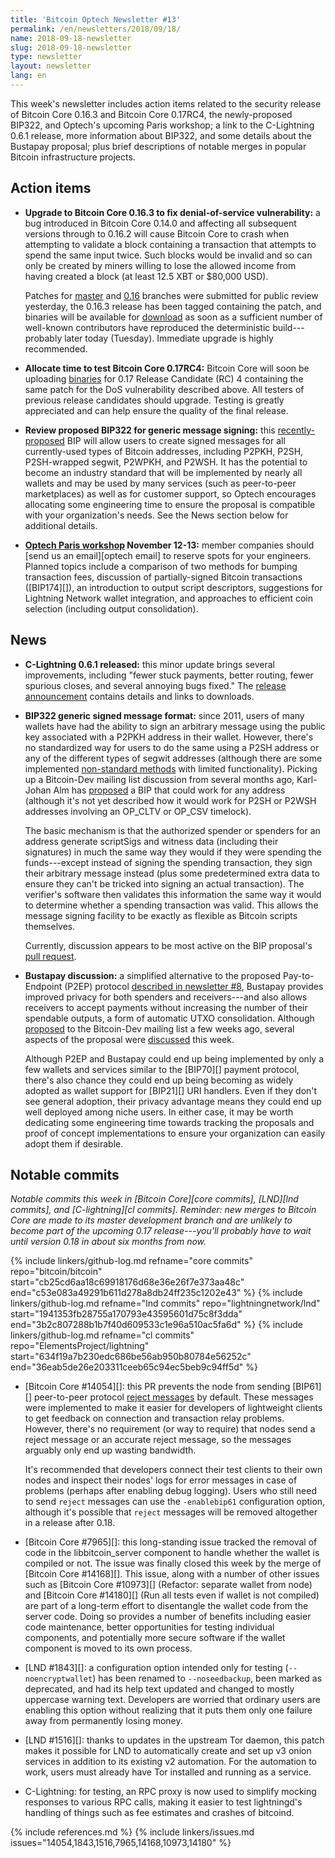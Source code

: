 ```yaml
---
title: 'Bitcoin Optech Newsletter #13'
permalink: /en/newsletters/2018/09/18/
name: 2018-09-18-newsletter
slug: 2018-09-18-newsletter
type: newsletter
layout: newsletter
lang: en
---
```

This week's newsletter includes action items related to the security
release of Bitcoin Core 0.16.3 and Bitcoin Core 0.17RC4, the
newly-proposed BIP322, and Optech's upcoming Paris workshop; a link to
the C-Lightning 0.6.1 release, more information about BIP322, and some
details about the Bustapay proposal; plus brief descriptions of notable
merges in popular Bitcoin infrastructure projects.

## Action items

- **Upgrade to Bitcoin Core 0.16.3 to fix denial-of-service
  vulnerability:** a bug introduced in Bitcoin Core 0.14.0 and affecting
  all subsequent versions through to 0.16.2 will cause Bitcoin Core to
  crash when attempting to validate a block containing a transaction
  that attempts to spend the same input twice.  Such blocks would be
  invalid and so can only be created by miners willing to lose the
  allowed income from having created a block (at least 12.5 XBT or
  $80,000 USD).

    Patches for [master][dup txin master] and [0.16][dup txin 0.16]
    branches were submitted for public review yesterday, the 0.16.3
    release has been tagged containing the patch, and binaries will
    be available for [download][core download] as soon as a sufficient
    number of well-known contributors have reproduced the deterministic
    build---probably later today (Tuesday).  Immediate upgrade is
    highly recommended.

- **Allocate time to test Bitcoin Core 0.17RC4:** Bitcoin Core will soon
  be uploading [binaries][bcc 0.17] for 0.17 Release Candidate (RC) 4
  containing the same patch for the DoS vulnerability described above.
  All testers of previous release candidates should upgrade.  Testing is
  greatly appreciated and can help ensure the quality of the final
  release.

- **Review proposed BIP322 for generic message signing:** this
  [recently-proposed][BIP322 proposal] BIP will allow users to create
  signed messages for all currently-used types of Bitcoin addresses,
  including P2PKH, P2SH, P2SH-wrapped segwit, P2WPKH, and P2WSH.  It has
  the potential to become an industry standard that will be implemented
  by nearly all wallets and may be used by many services (such as
  peer-to-peer marketplaces) as well as for customer support, so Optech
  encourages allocating some engineering time to ensure the proposal is
  compatible with your organization's needs.  See the News section below
  for additional details.

- **[Optech Paris workshop][workshop] November 12-13:** member
  companies should [send us an email][optech email] to reserve spots for
  your engineers.  Planned topics include a comparison of two methods
  for bumping transaction fees, discussion of partially-signed Bitcoin
  transactions ([BIP174][]), an introduction to output script
  descriptors, suggestions for Lightning Network wallet integration, and
  approaches to efficient coin selection (including output
  consolidation).

## News

- **C-Lightning 0.6.1 released:** this minor update brings several
  improvements, including "fewer stuck payments, better routing, fewer
  spurious closes, and several annoying bugs fixed."  The [release
  announcement][c-lightning 0.6.1] contains details and links to
  downloads.

- **BIP322 generic signed message format:** since 2011, users of many
  wallets have had the ability to sign an arbitrary message using the
  public key associated with a P2PKH address in their wallet.  However,
  there's no standardized way for users to do the same using a P2SH
  address or any of the different types of segwit addresses (although
  there are some implemented [non-standard methods][trezor p2wpkh
  message signing] with limited functionality).  Picking up a
  Bitcoin-Dev mailing list discussion from several months ago,
  Karl-Johan Alm has [proposed][BIP322 proposal] a BIP that could work
  for any address (although it's not yet described how it would work for
  P2SH or P2WSH addresses involving an OP_CLTV or OP_CSV timelock).

    The basic mechanism is that the authorized spender or spenders for
    an address generate scriptSigs and witness data (including
    their signatures) in much the same way they would if they were
    spending the funds---except instead of signing the spending
    transaction, they sign their arbitrary message instead (plus some
    predetermined extra data to ensure they can't be tricked into
    signing an actual transaction).  The verifier's software then
    validates this information the same way it would to determine
    whether a spending transaction was valid.  This allows the message
    signing facility to be exactly as flexible as Bitcoin scripts
    themselves.

    Currently, discussion appears to be most active on the BIP
    proposal's [pull request][BIP322 PR].

- **Bustapay discussion:** a simplified alternative to the proposed
  Pay-to-Endpoint (P2EP) protocol [described in newsletter #8][news8
  news], Bustapay provides improved privacy for both spenders and
  receivers---and also allows receivers to accept payments without
  increasing the number of their spendable outputs, a form of automatic
  UTXO consolidation.  Although [proposed][bustapay proposal] to the
  Bitcoin-Dev mailing list a few weeks ago, several aspects of the
  proposal were [discussed][bustapay sjors] this week.

    Although P2EP and Bustapay could end up being implemented by only a
    few wallets and services similar to the [BIP70][] payment protocol,
    there's also chance they could end up being becoming as widely
    adopted as wallet support for [BIP21][] URI handlers.  Even if they
    don't see general adoption, their privacy advantage means they could
    end up well deployed among niche users.  In either case, it may be
    worth dedicating some engineering time towards tracking the
    proposals and proof of concept implementations to ensure your
    organization can easily adopt them if desirable.

## Notable commits

*Notable commits this week in [Bitcoin Core][core commits], [LND][lnd
commits], and [C-lightning][cl commits].  Reminder: new merges to
Bitcoin Core are made to its master development branch and are unlikely
to become part of the upcoming 0.17 release---you'll probably have to
wait until version 0.18 in about six months from now.*

{% include linkers/github-log.md
  refname="core commits"
  repo="bitcoin/bitcoin"
  start="cb25cd6aa18c69918176d68e36e26f7e373aa48c"
  end="c53e083a49291b611d278a8db24ff235c1202e43"
%}
{% include linkers/github-log.md
  refname="lnd commits"
  repo="lightningnetwork/lnd"
  start="1941353fb28755a170793e43595601d75c8f3dda"
  end="3b2c807288b1b7f40d609533c1e96a510ac5fa6d"
%}
{% include linkers/github-log.md
  refname="cl commits"
  repo="ElementsProject/lightning"
  start="634f19a7b230edc686be56ab950b80784e56252c"
  end="36eab5de26e203311ceeb65c94ec5beb9c94ff5d"
%}

- [Bitcoin Core #14054][]: this PR prevents the node from sending
  [BIP61][] peer-to-peer protocol [reject messages][p2p reject] by
  default.  These messages were implemented to make it easier for
  developers of lightweight clients to get feedback on connection and
  transaction relay problems.  However, there's no requirement (or way
  to require) that nodes send a reject message or an accurate reject
  message, so the messages arguably only end up wasting bandwidth.

    It's recommended that developers connect their test clients to their
    own nodes and inspect their nodes' logs for error messages in case
    of problems (perhaps after enabling debug logging).  Users who still
    need to send `reject` messages can use the `-enablebip61`
    configuration option, although it's possible that `reject`
    messages will be removed altogether in a release after 0.18.

- [Bitcoin Core #7965][]: this long-standing issue tracked the removal
  of code in the libbitcoin_server component to handle whether the wallet is
  compiled or not.  The issue was finally closed this week by the merge of
  [Bitcoin Core #14168][]. This issue, along with a number of other issues such
  as [Bitcoin Core #10973][] (Refactor: separate wallet from node) and [Bitcoin
  Core #14180][] (Run all tests even if wallet is not compiled) are part of a
  long-term effort to disentangle the wallet code from the server code. Doing so
  provides a number of benefits including easier code maintenance, better
  opportunities for testing individual components, and potentially more secure
  software if the wallet component is moved to its own process.

- [LND #1843][]: a configuration option intended only for testing
  (`--noencryptwallet`) has been renamed to `--noseedbackup`, been
  marked as deprecated, and had its help text updated and changed to
  mostly uppercase warning text.  Developers are worried that ordinary
  users are enabling this option without realizing that it puts them
  only one failure away from permanently losing money.

- [LND #1516][]: thanks to updates in the upstream Tor daemon, this
  patch makes it possible for LND to automatically create and set up v3
  onion services in addition to its existing v2 automation.  For the
  automation to work, users must already have Tor installed and running
  as a service.

- C-Lightning: for testing, an RPC proxy is now used to simplify mocking
  responses to various RPC calls, making it easier to test lightningd's
  handling of things such as fee estimates and crashes of bitcoind.

{% include references.md %}
{% include linkers/issues.md issues="14054,1843,1516,7965,14168,10973,14180" %}

[bcc 0.17]: https://bitcoincore.org/bin/bitcoin-core-0.17.0/
[workshop]: /workshops
[news8 news]: {{news8}}#news
[c-lightning 0.6.1]: https://github.com/ElementsProject/lightning/releases/tag/v0.6.1
[BIP322 proposal]: https://lists.linuxfoundation.org/pipermail/bitcoin-dev/2018-September/016393.html
[BIP322 PR]: https://github.com/bitcoin/bips/pull/725
[trezor p2wpkh message signing]: https://github.com/trezor/trezor-mcu/issues/169
[bustapay proposal]: https://lists.linuxfoundation.org/pipermail/bitcoin-dev/2018-August/016340.html
[bustapay sjors]: https://lists.linuxfoundation.org/pipermail/bitcoin-dev/2018-September/016383.html
[p2p reject]: https://btcinformation.org/en/developer-reference#reject
[dup txin master]: https://github.com/bitcoin/bitcoin/pull/14247
[dup txin 0.16]: https://github.com/bitcoin/bitcoin/pull/14249
[core download]: https://bitcoincore.org/en/download
